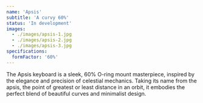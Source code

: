 ```yaml
---
name: 'Apsis'
subtitle: 'A curvy 60%'
status: 'In development'
images:
  - ./images/apsis-1.jpg
  - ./images/apsis-2.jpg
  - ./images/apsis-3.jpg
specifications:
  formFactor: '60%'
---
```


The Apsis keyboard is a sleek, 60% O-ring mount masterpiece, inspired by the elegance and precision of celestial mechanics. Taking its name from the apsis, the point of greatest or least distance in an orbit, it embodies the perfect blend of beautiful curves and minimalist design.
